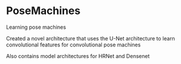 # PoseMachines
Learning pose machines

Created a novel architecture that uses the U-Net architecture to learn convolutional features for convolutional pose machines

Also contains model architectures for HRNet and Densenet